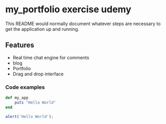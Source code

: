 # my_portfolio exercise udemy

This README would normally document whatever steps are necessary to get the
application up and running.

## Features

- Real time chat engine for comments
- blog
- Portfolio
- Drag and drop interface

### Code examples

```ruby
def my_app
	puts "Hello World"
end 
```

```javascript
alert('Hello World');
```


